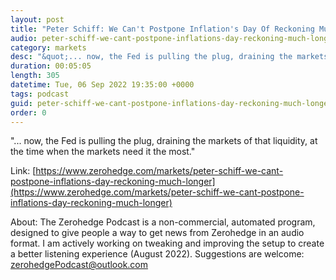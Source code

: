 ```yaml
---
layout: post
title: "Peter Schiff: We Can't Postpone Inflation's Day Of Reckoning Much Longer"
audio: peter-schiff-we-cant-postpone-inflations-day-reckoning-much-longer-0
category: markets
desc: "&quot;... now, the Fed is pulling the plug, draining the markets of that liquidity, at the time when the markets need it the most.&quot;"
duration: 00:05:05
length: 305
datetime: Tue, 06 Sep 2022 19:35:00 +0000
tags: podcast
guid: peter-schiff-we-cant-postpone-inflations-day-reckoning-much-longer-0
order: 0
---
```

&quot;... now, the Fed is pulling the plug, draining the markets of that liquidity, at the time when the markets need it the most.&quot;

Link: [https://www.zerohedge.com/markets/peter-schiff-we-cant-postpone-inflations-day-reckoning-much-longer](https://www.zerohedge.com/markets/peter-schiff-we-cant-postpone-inflations-day-reckoning-much-longer)

About: The Zerohedge Podcast is a non-commercial, automated program, designed to give people a way to get news from Zerohedge in an audio format.  I am actively working on tweaking and improving the setup to create a better listening experience (August 2022).  Suggestions are welcome: [zerohedgePodcast@outlook.com](mailto:zerohedgePodcast@outlook.com)